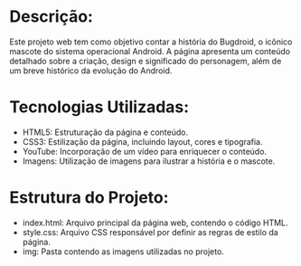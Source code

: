# Descrição:

Este projeto web tem como objetivo contar a história do Bugdroid, o icônico mascote do sistema operacional Android. A página apresenta um conteúdo detalhado sobre a criação, design e significado do personagem, além de um breve histórico da evolução do Android.

# Tecnologias Utilizadas:

- HTML5: Estruturação da página e conteúdo.
- CSS3: Estilização da página, incluindo layout, cores e tipografia.
- YouTube: Incorporação de um vídeo para enriquecer o conteúdo.
- Imagens: Utilização de imagens para ilustrar a história e o mascote.

# Estrutura do Projeto:

- index.html: Arquivo principal da página web, contendo o código HTML.
- style.css: Arquivo CSS responsável por definir as regras de estilo da página.
- img: Pasta contendo as imagens utilizadas no projeto.
